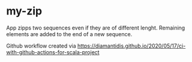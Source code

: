 # my-zip

App zipps two sequences even if they are of different lenght. Remaining elements are added to the end of a new sequence.

Github workflow created via https://diamantidis.github.io/2020/05/17/ci-with-github-actions-for-scala-project 
